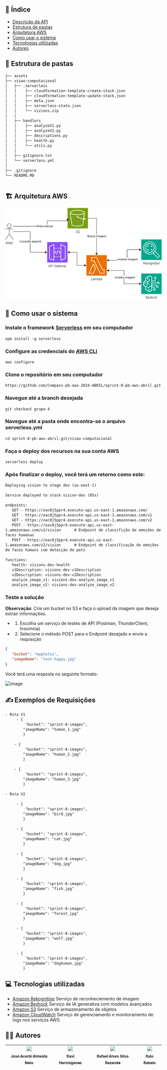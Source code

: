 ## 📌 Índice
- [Descrição da API](#-Descrição-da-API)
- [Estrutura de pastas](#-Estrutura-de-pastas)
- [Arquitetura AWS](#️-arquitetura-aws)
- [Como usar o sistema](#-como-usar-o-sistema)
- [Tecnologias utilizadas](#-tecnologias-utilizadas)
- [Autores](#-autores)

## 📂 Estrutura de pastas
```
├── assets
├── visao-computacional
│   ├── .serverless
│   │    ├── cloudformation-template-create-stack.json
│   │    ├── cloudformation-template-update-stack.json
│   │    ├── meta.json
│   │    ├── serverless-state.json
│   │    └── vizions.zip
│   │
│   ├── handlers
│   │    ├── analyzeV1.py
│   │    ├── analyzeV2.py
│   │    ├── descriptions.py
│   │    ├── health.py
│   │    └── utils.py
│   │         
│   ├── gitignore.txt
│   └── serverless.yml     
│                   
├── .gitignore                      
└── README.MD                        
                                           
```


## 🏗️ Arquitetura AWS
![arquitetura-base](./assets/arquitetura-base.jpg)  



## 🚀 Como usar o sistema
### Instale o framework [Serverless](https://www.serverless.com/#How-It-works) em seu computador
```
npm install -g serverless
```
### Configure as credenciais do [AWS CLI](https://docs.aws.amazon.com/cli/latest/userguide/getting-started-install.html)
```
aws configure
```
### Clone o repositório em seu computador
```
https://github.com/Compass-pb-aws-2024-ABRIL/sprint-8-pb-aws-abril.git
```
### Navegue até a branch desejada
```
git checkout grupo-4
```
### Navegue até a pasta onde encontra-se o arquivo serverless.yml
```
cd sprint-8-pb-aws-abril.git/visao-computacional
```
### Faça o deploy dos recursos na sua conta AWS
```
serverless deploy
```
### Após finalizar o deploy, você terá um retorno como este:
```
Deploying vision to stage dev (us-east-1) 
  
Service deployed to stack vision-dev (85s) 
  
endpoints:
   GET - https://oac0j5ppr4.execute-api.us-east-1.amazonaws.com/
   GET - https://oac0j5ppr4.execute-api.us-east-1.amazonaws.com/v1
   GET - https://oac0j5ppr4.execute-api.us-east-1.amazonaws.com/v2
   POST - https://oac0j5ppr4.execute-api.us-east-1.amazonaws.com/v1/vision      # Endpoint de classifição de emoções de faces humanas
   POST - https://oac0j5ppr4.execute-api.us-east-1.amazonaws.com/v2/vision      # Endpoint de classificação de emoções de faces humans com detecção de pets
   
functions: 
   health: visions-dev-health 
   v1Description: visions-dev-v1Description 
   v2Description: visions-dev-v2Description
   analyze_image_v1: visions-dev-analyze_image_v1
   analyze_image_v2: visions-dev-analyze_image_v2 
```
### Teste a solução
**Observação**: Crie um bucket no S3 e faça o upload da imagem que deseja extrair informações.
- 1. Escolha um serviço de testes de API (Postman, ThunderClient, Insomnia)
- 2. Selecione o método POST para o Endpoint desejado e envie a requisição
```json 
{ 
   "bucket": "myphotos", 
   "imageName": "test-happy.jpg" 
} 
``` 

Você terá uma resposta no seguinte formato:

![image](https://github.com/user-attachments/assets/1c19fb52-6f88-46ca-9a70-6a750bab1214)



## ✍️ Exemplos de Requisições

    - Rota V1
         - {
             "bucket": "sprint-8-images",
            "imageName": "human_1.jpg"
            }

        - {
             "bucket": "sprint-8-images",
            "imageName": "human_2.jpg"
            }

        - {
             "bucket": "sprint-8-images",
            "imageName": "human_3.jpg"
            }

    - Rota V2
    
         - {
             "bucket": "sprint-8-images",
            "imageName": "bird.jpg"
            }

         - {
             "bucket": "sprint-8-images",
            "imageName": "cat.jpg"
            }

         - {
             "bucket": "sprint-8-images",
            "imageName": "dog.jpg"
            }

         - {
             "bucket": "sprint-8-images",
            "imageName": "fish.jpg"
            }

         - {
             "bucket": "sprint-8-images",
            "imageName": "forest.jpg"
            }

         - {
             "bucket": "sprint-8-images",
            "imageName": "wolf.jpg"
            }

         - {
             "bucket": "sprint-8-images",
            "imageName": "doghuman.jpg"
            }

## 💻 Tecnologias utilizadas
- [Amazon Rekognition](https://aws.amazon.com/pt/rekognition/) Serviço de reconheciemento de imagem
- [Amazon Bedrock](https://docs.aws.amazon.com/bedrock/?icmpid=docs_homepage_ml) Serviço de IA generativa com modelos avançados
- [Amazon S3](https://aws.amazon.com/pt/s3/) Serviço de armazenamento de objetos
- [Amazon CloudWatch](https://docs.aws.amazon.com/pt_br/AmazonCloudWatch/latest/monitoring/cloudwatch_architecture.html) Serviço de gerenciamento e monitoramento de logs nos serviços AWS

## ✍🏻 Autores
| [<img loading="lazy" src="https://avatars.githubusercontent.com/u/120669342?v=4" width=115><br><sub>José Acerbi Almeida Neto</sub>](https://github.com/JoseJaan) | [<img loading="lazy" src="https://avatars.githubusercontent.com/u/81874524?v=4" width=115><br><sub>Davi Hermógenes</sub>](https://github.com/DaviSiq) | [<img loading="lazy" src="https://avatars.githubusercontent.com/u/137515142?v=4" width=115><br><sub>Rafael Alves Silva Rezende</sub>](https://github.com/rafa-rez) | [<img loading="lazy" src="https://avatars.githubusercontent.com/u/107402049?v=4" width=115><br><sub>Ítalo Rabelo</sub>](https://github.com/italo-rabelo)
| :---: | :---: | :---: | :---: |
